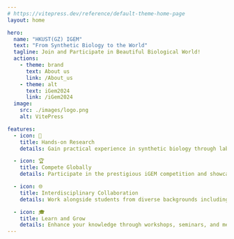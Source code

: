 ```yaml
---
# https://vitepress.dev/reference/default-theme-home-page
layout: home

hero:
  name: "HKUST(GZ) IGEM"
  text: "From Synthetic Biology to the World"
  tagline: Join and Participate in Beautiful Biological World!
  actions:
    - theme: brand
      text: About us
      link: /About_us
    - theme: alt
      text: iGem2024
      link: /iGem2024
  image:
    src: ./images/logo.png
    alt: VitePress

features:
  - icon: 🧪
    title: Hands-on Research
    details: Gain practical experience in synthetic biology through lab work and independent research projects. Design and construct novel genetic circuits to address real-world challenges.

  - icon: 🏆 
    title: Compete Globally
    details: Participate in the prestigious iGEM competition and showcase your work to an international audience of scientists, experts, and peers.

  - icon: 🌐
    title: Interdisciplinary Collaboration  
    details: Work alongside students from diverse backgrounds including biology, engineering, computer science, and more. Foster an interdisciplinary approach to problem-solving.

  - icon: 🎓
    title: Learn and Grow
    details: Enhance your knowledge through workshops, seminars, and mentorship opportunities. Develop essential skills for a future career in synthetic biology or related fields.
---
```



